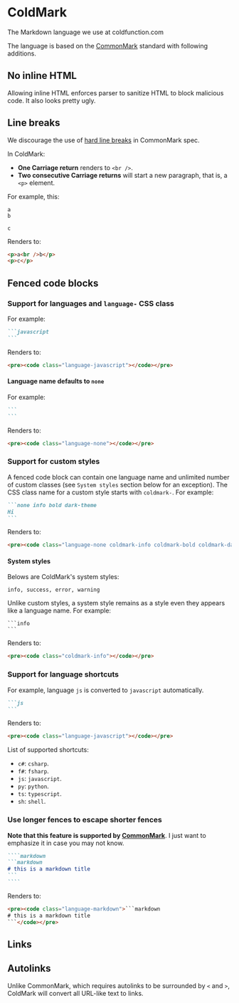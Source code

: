 # ColdMark
The Markdown language we use at coldfunction.com

The language is based on the [CommonMark](http://commonmark.org/) standard with following additions.

## No inline HTML
Allowing inline HTML enforces parser to sanitize HTML to block malicious code. It also looks pretty ugly.

## Line breaks
We discourage the use of [hard line breaks](http://spec.commonmark.org/0.12/#hard-line-breaks) in CommonMark spec.


In ColdMark:
* **One Carriage return** renders to `<br />`.
* **Two consecutive Carriage returns** will start a new paragraph, that is, a `<p>` element.

For example, this:
```
a
b

c
```

Renders to:
```html
<p>a<br />b</p>
<p>c</p>
```

## Fenced code blocks

### Support for languages and `language-` CSS class
For example:
````markdown
```javascript
```
````

Renders to:
```html
<pre><code class="language-javascript"></code></pre>
```

#### Language name defaults to `none`
For example:
````markdown
```
```
````

Renders to:
```html
<pre><code class="language-none"></code></pre>
```


### Support for custom styles
A fenced code block can contain one language name and unlimited number of custom classes (see `System styles` section below for an exception). The CSS class name for a custom style starts with `coldmark-`. For example:
````markdown
```none info bold dark-theme
Hi
```
````

Renders to:
```html
<pre><code class="language-none coldmark-info coldmark-bold coldmark-dark-theme">Hi</code></pre>
```

#### System styles
Belows are ColdMark's system styles:
```
info, success, error, warning
```

Unlike custom styles, a system style remains as a style even they appears like a language name. For example:
````
```info
```
````

Renders to:
```html
<pre><code class="coldmark-info"></code></pre>
```

### Support for language shortcuts
For example, language `js` is converted to `javascript` automatically.
````markdown
```js
```
````

Renders to:
```html
<pre><code class="language-javascript"></code></pre>
```

List of supported shortcuts:
* `c#`: `csharp`.
* `f#`: `fsharp`.
* `js`: `javascript`.
* `py`: `python`.
* `ts`: `typescript`.
* `sh`: `shell`.


### Use longer fences to escape shorter fences
**Note that this feature is supported by [CommonMark](http://spec.commonmark.org/0.27/#example-92)**. I just want to emphasize it in case you may not know.

`````markdown
````markdown
```markdown
# this is a markdown title
```
````
`````

Renders to:
````html
<pre><code class="language-markdown">```markdown
# this is a markdown title
```</code></pre>
````

## Links
## Autolinks
Unlike CommonMark, which requires autolinks to be surrounded by `<` and `>`, ColdMark will convert all URL-like text to links.
